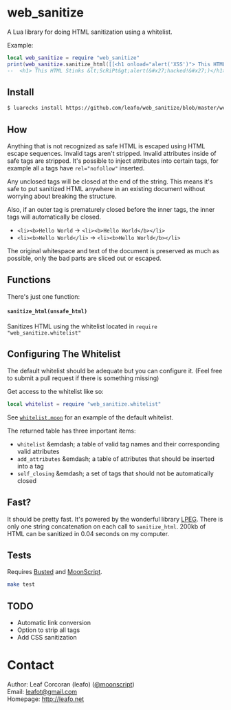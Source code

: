 # web\_sanitize

A Lua library for doing HTML sanitization using a whitelist.

Example:

```lua
local web_sanitize = require "web_sanitize"
print(web_sanitize.sanitize_html([[<h1 onload="alert('XSS')"> This HTML Stinks <ScRiPt>alert('hacked!')]]))
--  <h1> This HTML Stinks &lt;ScRiPt&gt;alert(&#x27;hacked!&#x27;)</h1>
```

## Install

```bash
$ luarocks install https://github.com/leafo/web_sanitize/blob/master/web_sanitize-dev-1.rockspec
```

## How

Anything that is not recognized as safe HTML is escaped using HTML escape
sequences. Invalid tags aren't stripped. Invalid attributes inside of safe
tags are stripped. It's possible to inject attributes into certain tags, for
example all `a` tags have `rel="nofollow"` inserted.

Any unclosed tags will be closed at the end of the string. This means it's safe
to put sanitized HTML anywhere in an existing document without worrying about
breaking the structure.

Also, if an outer tag is prematurely closed before the inner tags, the inner
tags will automatically be closed.

* `<li><b>Hello World` -> `<li><b>Hello World</b></li>`
* `<li><b>Hello World</li>` -> `<li><b>Hello World</b></li>`

The original whitespace and text of the document is preserved as much as
possible, only the bad parts are sliced out or escaped.

## Functions

There's just one function:

#### `sanitize_html(unsafe_html)`

Sanitizes HTML using the whitelist located in `require "web_sanitize.whitelist"`

## Configuring The Whitelist

The default whitelist should be adequate but you can configure it. (Feel free
to submit a pull request if there is something missing)

Get access to the whitelist like so:

```lua
local whitelist = require "web_sanitize.whitelist"
```

See [`whitelist.moon`][2] for an example of the default whitelist.

The returned table has three important items:

* `whitelist` &emdash; a table of valid tag names and their corresponding valid attributes
* `add_attributes` &emdash; a table of attributes that should be inserted into a tag
* `self_closing` &emdash; a set of tags that should not be automatically closed

## Fast?

It should be pretty fast. It's powered by the wonderful library [LPEG][3]. There is
only one string concatenation on each call to `sanitize_html`. 200kb of HTML
can be sanitized in 0.04 seconds on my computer.

## Tests

Requires [Busted][4] and [MoonScript][5].

```bash
make test
```

## TODO

* Automatic link conversion
* Option to strip all tags
* Add CSS sanitization

# Contact

Author: Leaf Corcoran (leafo) ([@moonscript](http://twitter.com/moonscript))  
Email: leafot@gmail.com  
Homepage: <http://leafo.net>  

 [1]: https://github.com/leafo/web_sanitize/blob/master/test.moon
 [2]: https://github.com/leafo/web_sanitize/blob/master/web_sanitize/whitelist.moon
 [3]: http://www.inf.puc-rio.br/~roberto/lpeg/
 [4]: http://olivinelabs.com/busted/
 [5]: http://moonscript.org
